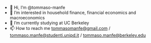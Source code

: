 - 👋 Hi, I’m @tommaso-manfe
- 👀 I’m interested in household finance, financial economics and macroeconomics
- 🌱 I’m currently studying at UC Berkeley
- 📫 How to reach me tommasomanfe@gmail.com / tommaso.manfe@studenti.unipd.it / tommaso.manfe@berkeley.edu

<!---
tommaso-manfe/tommaso-manfe is a ✨ special ✨ repository because its `README.md` (this file) appears on your GitHub profile.
You can click the Preview link to take a look at your changes.
--->
